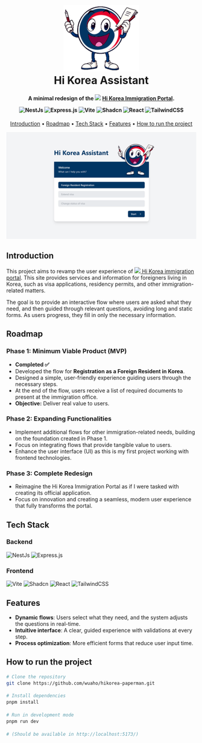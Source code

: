 <h1 align="center" >
  <img src="media/hikorea-mascot.png" alt="HiKorea Mascot" width="200" />
  <br>
  Hi Korea Assistant
  <br>
</h1>
<h4 align="center">A minimal redesign of the <img src="https://cdn-icons-png.flaticon.com/512/197/197582.png" width="13"/> <a href="https://www.hikorea.go.kr/Main.pt" target="_blank"> Hi Korea Immigration Portal</a>.
<p align="center">

![NestJs](https://img.shields.io/badge/-NestJs-ea2845?style=for-the-badge&logo=nestjs&logoColor=white)
![Express.js](https://img.shields.io/badge/express.js-%23404d59.svg?style=for-the-badge&logo=express&logoColor=%2361DAFB)
![Vite](https://img.shields.io/badge/vite-%23646CFF.svg?style=for-the-badge&logo=vite&logoColor=white)
![Shadcn](https://img.shields.io/badge/shadcn%2Fui-000000?style=for-the-badge&logo=shadcnui&logoColor=white)
![React](https://img.shields.io/badge/react-%2320232a.svg?style=for-the-badge&logo=react&logoColor=%2361DAFB)
![TailwindCSS](https://img.shields.io/badge/tailwindcss-%2338B2AC.svg?style=for-the-badge&logo=tailwind-css&logoColor=white)

</p>
</h4>
<p align="center">
  <a href="#introduction">Introduction</a> •
  <a href="#roadmap">Roadmap</a> •
  <a href="#tech-stack">Tech Stack</a> •
  <a href="#features">Features</a> •
  <a href="#how-to-run-the-project">How to run the project</a>
</p>

<img src="media/home.png" alt="Hi Korea Home" />

## Introduction

This project aims to revamp the user experience of [<img src="https://cdn-icons-png.flaticon.com/512/197/197582.png" width="13"/> Hi Korea immigration portal](https://www.hikorea.go.kr/Main.pt). This site provides services and information for foreigners living in Korea, such as visa applications, residency permits, and other immigration-related matters.

The goal is to provide an interactive flow where users are asked what they need, and then guided through relevant questions, avoiding long and static forms. As users progress, they fill in only the necessary information.

## Roadmap

### **Phase 1: Minimum Viable Product (MVP)**

- **Completed ✅**
- Developed the flow for **Registration as a Foreign Resident in Korea**.
- Designed a simple, user-friendly experience guiding users through the necessary steps.
- At the end of the flow, users receive a list of required documents to present at the immigration office.
- **Objective:** Deliver real value to users.

### **Phase 2: Expanding Functionalities**

- Implement additional flows for other immigration-related needs, building on the foundation created in Phase 1.
- Focus on integrating flows that provide tangible value to users.
- Enhance the user interface (UI) as this is my first project working with frontend technologies.

### **Phase 3: Complete Redesign**

- Reimagine the Hi Korea Immigration Portal as if I were tasked with creating its official application.
- Focus on innovation and creating a seamless, modern user experience that fully transforms the portal.

## Tech Stack

### Backend

![NestJs](https://img.shields.io/badge/-NestJs-ea2845?style=for-the-badge&logo=nestjs&logoColor=white)
![Express.js](https://img.shields.io/badge/express.js-%23404d59.svg?style=for-the-badge&logo=express&logoColor=%2361DAFB)

### Frontend

![Vite](https://img.shields.io/badge/vite-%23646CFF.svg?style=for-the-badge&logo=vite&logoColor=white)
![Shadcn](https://img.shields.io/badge/shadcn%2Fui-000000?style=for-the-badge&logo=shadcnui&logoColor=white)
![React](https://img.shields.io/badge/react-%2320232a.svg?style=for-the-badge&logo=react&logoColor=%2361DAFB)
![TailwindCSS](https://img.shields.io/badge/tailwindcss-%2338B2AC.svg?style=for-the-badge&logo=tailwind-css&logoColor=white)

## Features

- **Dynamic flows**: Users select what they need, and the system adjusts the questions in real-time.
- **Intuitive interface**: A clear, guided experience with validations at every step.
- **Process optimization**: More efficient forms that reduce user input time.

## How to run the project

```bash
# Clone the repository
git clone https://github.com/wuaho/hikorea-paperman.git

# Install dependencies
pnpm install

# Run in development mode
pnpm run dev

# (Should be available in http://localhost:5173/)
```
